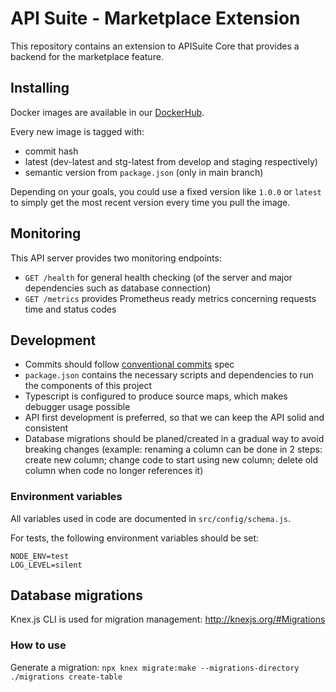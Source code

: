 # API Suite - Marketplace Extension

This repository contains an extension to APISuite Core that provides a backend for the marketplace feature.

## Installing

Docker images are available in our [DockerHub](https://hub.docker.com/r/cloudokihub/apisuite-billing-extension).

Every new image is tagged with:
- commit hash
- latest (dev-latest and stg-latest from develop and staging respectively)
- semantic version from `package.json` (only in main branch)

Depending on your goals, you could use a fixed version like `1.0.0` or
`latest` to simply get the most recent version every time you pull the image.

## Monitoring

This API server provides two monitoring endpoints:
- `GET /health` for general health checking (of the server and major dependencies such as database connection)
- `GET /metrics` provides Prometheus ready metrics concerning requests time and status codes

## Development

- Commits should follow [conventional commits](https://www.conventionalcommits.org) spec
- `package.json` contains the necessary scripts and dependencies to run the components of this project
- Typescript is configured to produce source maps, which makes debugger usage possible
- API first development is preferred, so that we can keep the API solid and consistent
- Database migrations should be planed/created in a gradual way to avoid breaking changes
  (example: renaming a column can be done in 2 steps: create new column; change code to start using new column; delete old column when code no longer references it)

### Environment variables

All variables used in code are documented in `src/config/schema.js`.

For tests, the following environment variables should be set:
```
NODE_ENV=test
LOG_LEVEL=silent
```

## Database migrations

Knex.js CLI is used for migration management: http://knexjs.org/#Migrations

### How to use

Generate a migration: `npx knex migrate:make --migrations-directory ./migrations create-table`